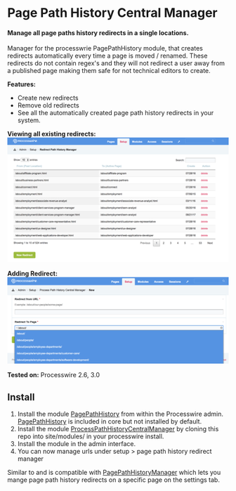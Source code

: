 # Page Path History Central Manager
#### Manage all page paths history redirects in a single locations.

Manager for the processwrie PagePathHistory module, that creates redirects automatically every time a page is moved / renamed. These redirects do not contain regex's and they will not redirect a user away from a published page making them safe for not technical editors to create.

**Features:**
* Create new redirects
* Remove old redirects
* See all the automatically created page path history redirects in your system.

**Viewing all existing redirects:**
![Alt text](assets/demo.png?raw=true)

**Adding Redirect:**
![Alt text](assets/demo-add.png?raw=true)

**Tested on:**
Processwire 2.6, 3.0


## Install

1. Install the module [PagePathHistory]() from within the Processwire admin. [PagePathHistory]() is included in core but not installed by default.
2. Install the module [ProcessPathHistoryCentralManager](https://github.com/hagcin/ProcessPathHistoryCentralManager) by cloning this repo into site/modules/ in your processwire install.
3. Install the module in the admin interface.
4. You can now manage urls under setup > page path history redirect manager

Similar to and is compatible with [PagePathHistoryManager](https://github.com/bfncs/PagePathHistoryManager) which lets you mange page path history redirects on a specific page on the settings tab.

